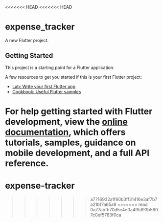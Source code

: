 <<<<<<< HEAD
<<<<<<< HEAD
# expense_tracker

A new Flutter project.

## Getting Started

This project is a starting point for a Flutter application.

A few resources to get you started if this is your first Flutter project:

- [Lab: Write your first Flutter app](https://docs.flutter.dev/get-started/codelab)
- [Cookbook: Useful Flutter samples](https://docs.flutter.dev/cookbook)

For help getting started with Flutter development, view the
[online documentation](https://docs.flutter.dev/), which offers tutorials,
samples, guidance on mobile development, and a full API reference.
=======
# expense-tracker
>>>>>>> a7716932a1f60b3ff31416e3af7b7a21b17a65a9
=======
read
>>>>>>> 0a77abfb70d5e4e0a49fd93b5607c0ef5783f0ca
